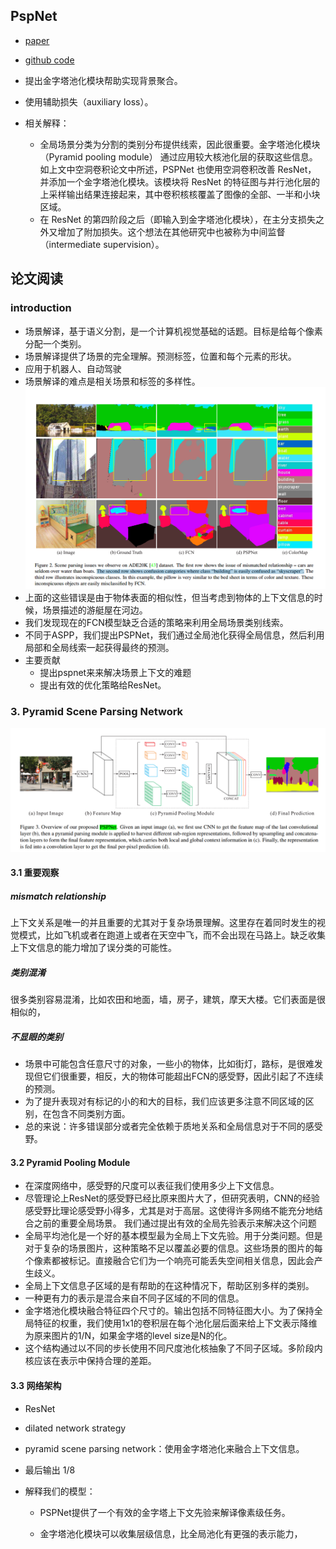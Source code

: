 ## PspNet

* [paper](paper/2017-Pyramid%20Scene%20Parsing%20Network.pdf)
* [github code](https://github.com/jiye-ML/Semantic_Segmentation_PspNet.git)

* 提出金字塔池化模块帮助实现背景聚合。
* 使用辅助损失（auxiliary loss）。

* 相关解释：
    * 全局场景分类为分割的类别分布提供线索，因此很重要。金字塔池化模块（Pyramid pooling module）
    通过应用较大核池化层的获取这些信息。如上文中空洞卷积论文中所述，PSPNet 也使用空洞卷积改善 ResNet，
    并添加一个金字塔池化模块。该模块将 ResNet 的特征图与并行池化层的上采样输出结果连接起来，其中卷积核核覆盖了图像的全部、一半和小块区域。
    * 在 ResNet 的第四阶段之后（即输入到金字塔池化模块），在主分支损失之外又增加了附加损失。这个想法在其他研究中也被称为中间监督（intermediate supervision）。





## 论文阅读



### introduction

* 场景解译，基于语义分割，是一个计算机视觉基础的话题。目标是给每个像素分配一个类别。
* 场景解译提供了场景的完全理解。预测标签，位置和每个元素的形状。
* 应用于机器人、自动驾驶
* 场景解译的难点是相关场景和标签的多样性。![1536731341302](readme/PspNet_效果.png)
* 上面的这些错误是由于物体表面的相似性，但当考虑到物体的上下文信息的时候，场景描述的游艇屋在河边。
* 我们发现现在的FCN模型缺乏合适的策略来利用全局场景类别线索。
* 不同于ASPP，我们提出PSPNet，我们通过全局池化获得全局信息，然后利用局部和全局线索一起获得最终的预测。
* 主要贡献
  * 提出pspnet来来解决场景上下文的难题
  * 提出有效的优化策略给ResNet。



### 3. Pyramid Scene Parsing Network    

![](readme/PspNet_01.png)

#### 3.1 重要观察

##### mismatch relationship

上下文关系是唯一的并且重要的尤其对于复杂场景理解。这里存在着同时发生的视觉模式，比如飞机或者在跑道上或者在天空中飞，而不会出现在马路上。缺乏收集上下文信息的能力增加了误分类的可能性。

##### 类别混淆

很多类别容易混淆，比如农田和地面，墙，房子，建筑，摩天大楼。它们表面是很相似的，

##### 不显眼的类别

* 场景中可能包含任意尺寸的对象，一些小的物体，比如街灯，路标，是很难发现但它们很重要，相反，大的物体可能超出FCN的感受野，因此引起了不连续的预测。
* 为了提升表现对有标记的小的和大的目标，我们应该更多注意不同区域的区别，在包含不同类别方面。
* 总的来说：许多错误部分或者完全依赖于质地关系和全局信息对于不同的感受野。

#### 3.2 Pyramid Pooling Module

* 在深度网络中，感受野的尺度可以表征我们使用多少上下文信息。
* 尽管理论上ResNet的感受野已经比原来图片大了，但研究表明，CNN的经验感受野比理论感受野小得多，尤其是对于高层。这使得许多网络不能充分地结合之前的重要全局场景。 我们通过提出有效的全局先验表示来解决这个问题
* 全局平均池化是一个好的基本模型最为全局上下文先验。用于分类问题。但是对于复杂的场景图片，这种策略不足以覆盖必要的信息。这些场景的图片的每个像素都被标记。直接融合它们为一个响亮可能丢失空间相关信息，因此会产生歧义。
* 全局上下文信息子区域的是有帮助的在这种情况下，帮助区别多样的类别。
* 一种更有力的表示是混合来自不同子区域的不同的信息。
* 金字塔池化模块融合特征四个尺寸的。输出包括不同特征图大小。为了保持全局特征的权重，我们使用1x1的卷积层在每个池化层后面来给上下文表示降维为原来图片的1/N，如果金字塔的level size是N的化。
* 这个结构通过以不同的步长使用不同尺度池化核抽象了不同子区域。多阶段内核应该在表示中保持合理的差距。

#### 3.3 网络架构

* ResNet

* dilated network strategy

* pyramid scene parsing network：使用金字塔池化来融合上下文信息。

* 最后输出 1/8

* 解释我们的模型：

  * PSPNet提供了一个有效的金字塔上下文先验来解译像素级任务。

  * 金字塔池化模块可以收集层级信息，比全局池化有更强的表示能力，

    





